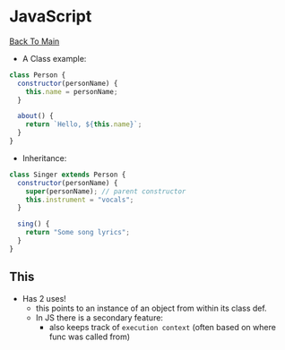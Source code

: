 # JavaScript
[Back To Main](README.md)

* A Class example:
```JavaScript
class Person {
  constructor(personName) {
    this.name = personName;
  }

  about() {
    return `Hello, ${this.name}`;
  }
}
```

* Inheritance:
```JavaScript
class Singer extends Person {
  constructor(personName) {
    super(personName); // parent constructor
    this.instrument = "vocals";
  }

  sing() {
    return "Some song lyrics";
  }
}
```

## This
* Has 2 uses!
  * this points to an instance of an object from within its class def.
  * In JS there is a secondary feature:
    * also keeps track of `execution context` (often based on where func was called from)
